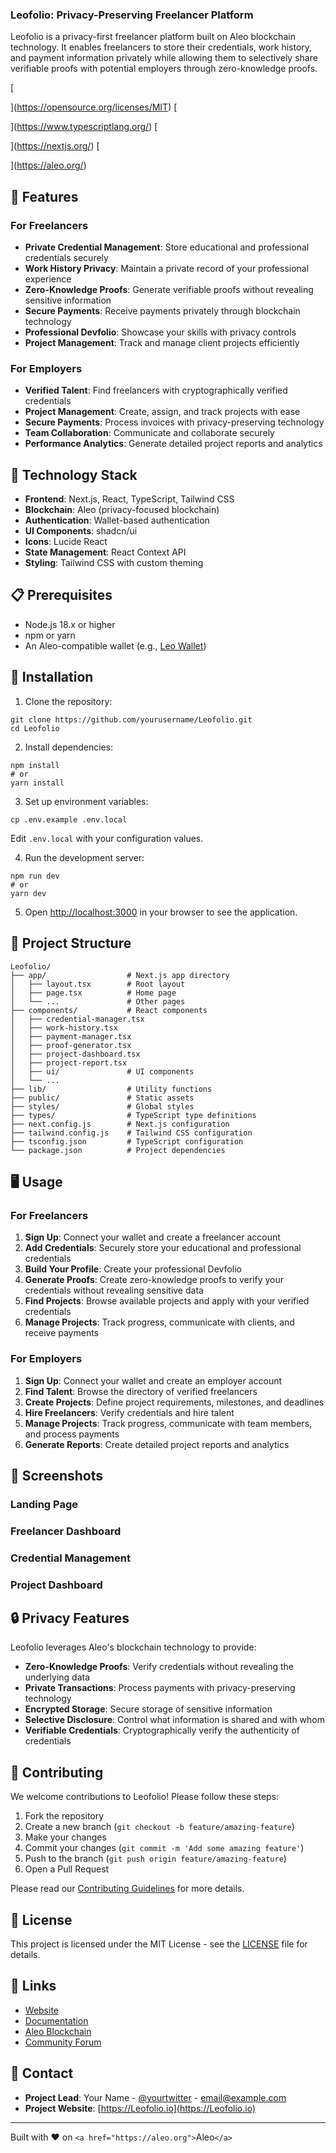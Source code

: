 
### Leofolio: Privacy-Preserving Freelancer Platform





Leofolio is a privacy-first freelancer platform built on Aleo blockchain technology. It enables freelancers to store their credentials, work history, and payment information privately while allowing them to selectively share verifiable proofs with potential employers through zero-knowledge proofs.

[

](https://opensource.org/licenses/MIT)
[

](https://www.typescriptlang.org/)
[

](https://nextjs.org/)
[

](https://aleo.org/)

## 🌟 Features

### For Freelancers

- **Private Credential Management**: Store educational and professional credentials securely
- **Work History Privacy**: Maintain a private record of your professional experience
- **Zero-Knowledge Proofs**: Generate verifiable proofs without revealing sensitive information
- **Secure Payments**: Receive payments privately through blockchain technology
- **Professional Devfolio**: Showcase your skills with privacy controls
- **Project Management**: Track and manage client projects efficiently


### For Employers

- **Verified Talent**: Find freelancers with cryptographically verified credentials
- **Project Management**: Create, assign, and track projects with ease
- **Secure Payments**: Process invoices with privacy-preserving technology
- **Team Collaboration**: Communicate and collaborate securely
- **Performance Analytics**: Generate detailed project reports and analytics


## 🚀 Technology Stack

- **Frontend**: Next.js, React, TypeScript, Tailwind CSS
- **Blockchain**: Aleo (privacy-focused blockchain)
- **Authentication**: Wallet-based authentication
- **UI Components**: shadcn/ui
- **Icons**: Lucide React
- **State Management**: React Context API
- **Styling**: Tailwind CSS with custom theming


## 📋 Prerequisites

- Node.js 18.x or higher
- npm or yarn
- An Aleo-compatible wallet (e.g., [Leo Wallet](https://leo.app/))


## 🔧 Installation

1. Clone the repository:

```shellscript
git clone https://github.com/yourusername/Leofolio.git
cd Leofolio
```


2. Install dependencies:

```shellscript
npm install
# or
yarn install
```


3. Set up environment variables:

```shellscript
cp .env.example .env.local
```

Edit `.env.local` with your configuration values.


4. Run the development server:

```shellscript
npm run dev
# or
yarn dev
```


5. Open [http://localhost:3000](http://localhost:3000) in your browser to see the application.


## 📁 Project Structure

```plaintext
Leofolio/
├── app/                  # Next.js app directory
│   ├── layout.tsx        # Root layout
│   ├── page.tsx          # Home page
│   └── ...               # Other pages
├── components/           # React components
│   ├── credential-manager.tsx
│   ├── work-history.tsx
│   ├── payment-manager.tsx
│   ├── proof-generator.tsx
│   ├── project-dashboard.tsx
│   ├── project-report.tsx
│   ├── ui/               # UI components
│   └── ...
├── lib/                  # Utility functions
├── public/               # Static assets
├── styles/               # Global styles
├── types/                # TypeScript type definitions
├── next.config.js        # Next.js configuration
├── tailwind.config.js    # Tailwind CSS configuration
├── tsconfig.json         # TypeScript configuration
└── package.json          # Project dependencies
```

## 🖥️ Usage

### For Freelancers

1. **Sign Up**: Connect your wallet and create a freelancer account
2. **Add Credentials**: Securely store your educational and professional credentials
3. **Build Your Profile**: Create your professional Devfolio
4. **Generate Proofs**: Create zero-knowledge proofs to verify your credentials without revealing sensitive data
5. **Find Projects**: Browse available projects and apply with your verified credentials
6. **Manage Projects**: Track progress, communicate with clients, and receive payments


### For Employers

1. **Sign Up**: Connect your wallet and create an employer account
2. **Find Talent**: Browse the directory of verified freelancers
3. **Create Projects**: Define project requirements, milestones, and deadlines
4. **Hire Freelancers**: Verify credentials and hire talent
5. **Manage Projects**: Track progress, communicate with team members, and process payments
6. **Generate Reports**: Create detailed project reports and analytics


## 📸 Screenshots

### Landing Page





### Freelancer Dashboard





### Credential Management





### Project Dashboard





## 🔒 Privacy Features

Leofolio leverages Aleo's blockchain technology to provide:

- **Zero-Knowledge Proofs**: Verify credentials without revealing the underlying data
- **Private Transactions**: Process payments with privacy-preserving technology
- **Encrypted Storage**: Secure storage of sensitive information
- **Selective Disclosure**: Control what information is shared and with whom
- **Verifiable Credentials**: Cryptographically verify the authenticity of credentials


## 🤝 Contributing

We welcome contributions to Leofolio! Please follow these steps:

1. Fork the repository
2. Create a new branch (`git checkout -b feature/amazing-feature`)
3. Make your changes
4. Commit your changes (`git commit -m 'Add some amazing feature'`)
5. Push to the branch (`git push origin feature/amazing-feature`)
6. Open a Pull Request


Please read our [Contributing Guidelines](CONTRIBUTING.md) for more details.

## 📝 License

This project is licensed under the MIT License - see the [LICENSE](LICENSE) file for details.

## 🔗 Links

- [Website](https://Leofolio.io)
- [Documentation](https://docs.Leofolio.io)
- [Aleo Blockchain](https://aleo.org)
- [Community Forum](https://forum.Leofolio.io)


## 📧 Contact

- **Project Lead**: Your Name - [@yourtwitter](https://twitter.com/yourtwitter) - [email@example.com](mailto:email@example.com)
- **Project Website**: [https://Leofolio.io](https://Leofolio.io)


---

Built with ❤️ on `<a href="https://aleo.org">`Aleo`</a>`
